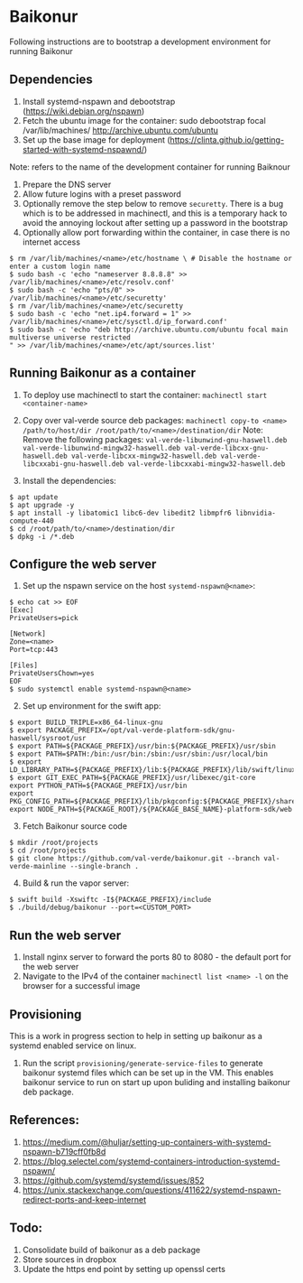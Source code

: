 # Baikonur

Following instructions are to bootstrap a development environment for running Baikonur

## Dependencies

1. Install systemd-nspawn and debootstrap (https://wiki.debian.org/nspawn)
1. Fetch the ubuntu image for the container: sudo debootstrap focal /var/lib/machines/<name> http://archive.ubuntu.com/ubuntu
1. Set up the base image for deployment (https://clinta.github.io/getting-started-with-systemd-nspawnd/)

Note: <name> refers to the name of the development container for running Baiknour
1. Prepare the DNS server
1. Allow future logins with a preset password
1. Optionally remove the step below to remove `securetty`. There is a bug which is to be addressed in machinectl, and this is a temporary hack to avoid the annoying lockout after setting up a password in the bootstrap
1. Optionally allow port forwarding within the container, in case there is no internet access

```
$ rm /var/lib/machines/<name>/etc/hostname \ # Disable the hostname or enter a custom login name
$ sudo bash -c 'echo "nameserver 8.8.8.8" >> /var/lib/machines/<name>/etc/resolv.conf'
$ sudo bash -c 'echo "pts/0" >> /var/lib/machines/<name>/etc/securetty'
$ rm /var/lib/machines/<name>/etc/securetty
$ sudo bash -c 'echo "net.ip4.forward = 1" >> /var/lib/machines/<name>/etc/sysctl.d/ip_forward.conf'
$ sudo bash -c 'echo "deb http://archive.ubuntu.com/ubuntu focal main multiverse universe restricted
" >> /var/lib/machines/<name>/etc/apt/sources.list'
```

## Running Baikonur as a container

1. To deploy use machinectl to start the container: `machinectl start <container-name>`
1. Copy over val-verde source deb packages: `machinectl copy-to <name> /path/to/host/dir /root/path/to/<name>/destination/dir`
Note: Remove the following packages:
`val-verde-libunwind-gnu-haswell.deb
val-verde-libunwind-mingw32-haswell.deb
val-verde-libcxx-gnu-haswell.deb
val-verde-libcxx-mingw32-haswell.deb
val-verde-libcxxabi-gnu-haswell.deb
val-verde-libcxxabi-mingw32-haswell.deb`

1. Install the dependencies:

```
$ apt update
$ apt upgrade -y
$ apt install -y libatomic1 libc6-dev libedit2 libmpfr6 libnvidia-compute-440
$ cd /root/path/to/<name>/destination/dir
$ dpkg -i /*.deb
```

## Configure the web server

1. Set up the nspawn service on the host `systemd-nspawn@<name>`:
```
$ echo cat >> EOF
[Exec]
PrivateUsers=pick

[Network]
Zone=<name>
Port=tcp:443

[Files]
PrivateUsersChown=yes
EOF
$ sudo systemctl enable systemd-nspawn@<name>

```
2. Set up environment for the swift app:

```
$ export BUILD_TRIPLE=x86_64-linux-gnu
$ export PACKAGE_PREFIX=/opt/val-verde-platform-sdk/gnu-haswell/sysroot/usr
$ export PATH=${PACKAGE_PREFIX}/usr/bin:${PACKAGE_PREFIX}/usr/sbin
$ export PATH=$PATH:/bin:/usr/bin:/sbin:/usr/sbin:/usr/local/bin
$ export LD_LIBRARY_PATH=${PACKAGE_PREFIX}/lib:${PACKAGE_PREFIX}/lib/swift/linux
$ export GIT_EXEC_PATH=${PACKAGE_PREFIX}/usr/libexec/git-core
export PYTHON_PATH=${PACKAGE_PREFIX}/usr/bin
export PKG_CONFIG_PATH=${PACKAGE_PREFIX}/lib/pkgconfig:${PACKAGE_PREFIX}/share/pkgconfig:/usr/lib/${BUILD_TRIPLE}:/usr/share/pkgconfig
export NODE_PATH=${PACKAGE_ROOT}/${PACKAGE_BASE_NAME}-platform-sdk/web
```
3. Fetch Baikonur source code

```
$ mkdir /root/projects
$ cd /root/projects
$ git clone https://github.com/val-verde/baikonur.git --branch val-verde-mainline --single-branch .
```
4. Build & run the vapor server:

```
$ swift build -Xswiftc -I${PACKAGE_PREFIX}/include
$ ./build/debug/baikonur --port=<CUSTOM_PORT>
```

## Run the web server

1. Install nginx server to forward the ports 80 to 8080 - the default port for the web server
1. Navigate to the IPv4 of the container `machinectl list <name> -l` on the browser for a successful image

## Provisioning

This is a work in progress section to help in setting up baikonur as a systemd enabled service on linux.

1. Run the script `provisioning/generate-service-files` to generate baikonur systemd files which can be set up in the VM. This enables baikonur service to run on start up upon buliding and installing baikonur deb package.

## References:

1. https://medium.com/@huljar/setting-up-containers-with-systemd-nspawn-b719cff0fb8d
1. https://blog.selectel.com/systemd-containers-introduction-systemd-nspawn/
1. https://github.com/systemd/systemd/issues/852
1. https://unix.stackexchange.com/questions/411622/systemd-nspawn-redirect-ports-and-keep-internet

## Todo:

1. Consolidate build of baikonur as a deb package
1. Store sources in dropbox
1. Update the https end point by setting up openssl certs
